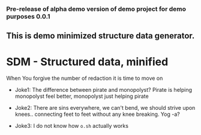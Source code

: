 ### Pre-release of alpha demo version of demo project for demo purposes 0.0.1
## This is demo minimized structure data generator. 
# SDM - Structured data, minified

When You forgive the number of redaction it is time to move on

* Joke1: 
The difference between pirate and monopolyst? Pirate is helping monopolyst feel better, monopolyst just helping pirate

* Joke2:
There are sins everywhere, we can't bend, we should strive upon knees.. 
connecting feet to feet without any knee breaking.
Yog -a?

* Joke3: I do not know how ```o.sh``` actually works